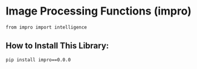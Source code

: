 # Image Processing Functions (impro)

```
from impro import intelligence
```

## How to Install This Library:
```
pip install impro==0.0.0
```